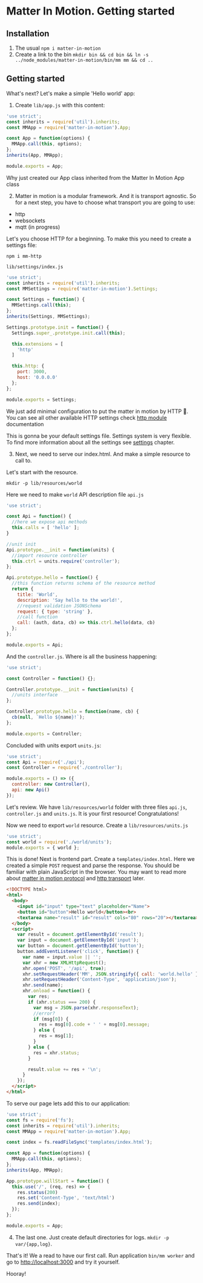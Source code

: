 # Matter In Motion. Getting started

## Installation

1. The usual `npm i matter-in-motion`
2. Create a link to the bin `mkdir bin && cd bin && ln -s ../node_modules/matter-in-motion/bin/mm mm && cd ..`

## Getting started

What's next? Let's make a simple 'Hello world' app:

1. Create `lib/app.js` with this content:

```js
'use strict';
const inherits = require('util').inherits;
const MMApp = require('matter-in-motion').App;

const App = function(options) {
  MMApp.call(this, options);
};
inherits(App, MMApp);

module.exports = App;
```

Why just created our App class inherited from the Matter In Motion App class

2. Matter in motion is a modular framework. And it is transport agnostic. So for a next step, you have to choose what transport you are going to use:
  - http
  - websockets
  - mqtt (in progress)

Let's you choose HTTP for a beginning. To make this you need to create a settings file:

`npm i mm-http`

`lib/settings/index.js`

```js
'use strict';
const inherits = require('util').inherits;
const MMSettings = require('matter-in-motion').Settings;

const Settings = function() {
  MMSettings.call(this);
};
inherits(Settings, MMSettings);

Settings.prototype.init = function() {
  Settings.super_.prototype.init.call(this);

  this.extensions = [
    'http'
  ]

  this.http: {
    port: 3000,
    host: '0.0.0.0'
  };
};

module.exports = Settings;
```

We just add minimal configuration to put the matter in motion by HTTP 🙂. You can see all other available HTTP settings check [http module](https://github.com/matter-in-motion/mm-http) documentation

This is gonna be your default settings file. Settings system is very flexible. To find more information about all the settings see [settings](https://github.com/matter-in-motion/mm/blob/master/docs/settings.md) chapter.

3. Next, we need to serve our index.html. And make a simple resource to call to.

Let's start with the resource.

`mkdir -p lib/resources/world`

Here we need to make `world` API description file `api.js`

```js
'use strict';

const Api = function() {
  //here we expose api methods
  this.calls = [ 'hello' ];
}

//unit init
Api.prototype.__init = function(units) {
  //import resource controller
  this.ctrl = units.require('controller');
};

Api.prototype.hello = function() {
  //this function returns schema of the resource method
  return {
    title: 'World',
    description: 'Say hello to the world!',
    //request validation JSONSchema
    request: { type: 'string' },
    //call function
    call: (auth, data, cb) => this.ctrl.hello(data, cb)
  };
};

module.exports = Api;
```

And the `controller.js`. Where is all the business happening:

```js
'use strict';

const Controller = function() {};

Controller.prototype.__init = function(units) {
  //units interface
};

Controller.prototype.hello = function(name, cb) {
  cb(null, `Hello ${name}!`);
};

module.exports = Controller;
```

Concluded with units export `units.js`:

```js
'use strict';
const Api = require('./api');
const Controller = require('./controller');

module.exports = () => ({
  controller: new Controller(),
  api: new Api()
});
```

Let's review. We have `lib/resources/world` folder with three files `api.js`, `controller.js` and `units.js`. It is your first resource! Congratulations!

Now we need to export `world` resource. Create a `lib/resources/units.js`

```js
'use strict';
const world = require('./world/units');
module.exports = { world };
```

This is done! Next is frontend part. Create a `templates/index.html`. Here we created a simple `POST` request and parse the response. You should be familiar with plain JavaScript in the browser. You may want to read more about [matter in motion protocol](https://github.com/matter-in-motion/mm/blob/master/docs/protocol.md) and [http transport](https://github.com/matter-in-motion/mm-http) later.

```html
<!DOCTYPE html>
<html>
  <body>
    <input id="input" type="text" placeholder="Name">
    <button id="button">Hello world</button><br>
    <textarea name="result" id="result" cols="80" rows="20"></textarea>
  </body>
  <script>
    var result = document.getElementById('result');
    var input = document.getElementById('input');
    var button = document.getElementById('button');
    button.addEventListener('click', function() {
      var name = input.value || '';
      var xhr = new XMLHttpRequest();
      xhr.open('POST', '/api', true);
      xhr.setRequestHeader('MM', JSON.stringify({ call: 'world.hello' }) );
      xhr.setRequestHeader('Content-Type', 'application/json');
      xhr.send(name);
      xhr.onload = function() {
        var res;
        if (xhr.status === 200) {
          var msg = JSON.parse(xhr.responseText);
          //error?
          if (msg[0]) {
            res = msg[0].code + ' ' + msg[0].message;
          } else {
            res = msg[1];
          }
        } else {
          res = xhr.status;
        }

        result.value += res + '\n';
      }
    });
  </script>
</html>

```

To serve our page lets add this to our application:

```js
'use strict';
const fs = require('fs');
const inherits = require('util').inherits;
const MMApp = require('matter-in-motion').App;

const index = fs.readFileSync('templates/index.html');

const App = function(options) {
  MMApp.call(this, options);
};
inherits(App, MMApp);

App.prototype.willStart = function() {
  this.use('/', (req, res) => {
    res.status(200)
    res.set('Content-Type', 'text/html')
    res.send(index);
  });
};

module.exports = App;

```

4. The last one. Just create default directories for logs. `mkdir -p var/{app,log}`.

That's it! We a read to have our first call. Run application `bin/mm worker` and go to [http://localhost:3000](http://localhost:3000) and try it yourself.

Hooray!




